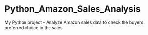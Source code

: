 # Python_Amazon_Sales_Analysis

My Python project - Analyze Amazon sales data to check the buyers preferred choice in the sales
